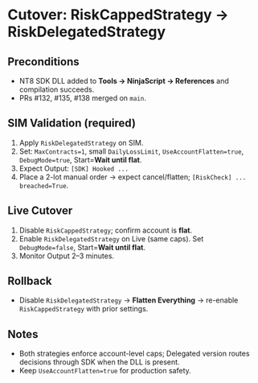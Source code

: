 # Cutover: RiskCappedStrategy → RiskDelegatedStrategy

## Preconditions
- NT8 SDK DLL added to **Tools → NinjaScript → References** and compilation succeeds.
- PRs #132, #135, #138 merged on `main`.

## SIM Validation (required)
1. Apply `RiskDelegatedStrategy` on SIM.
2. Set: `MaxContracts=1`, small `DailyLossLimit`, `UseAccountFlatten=true`, `DebugMode=true`, Start=**Wait until flat**.
3. Expect Output: `[SDK] Hooked ...`
4. Place a 2-lot manual order → expect cancel/flatten; `[RiskCheck] ... breached=True`.

## Live Cutover
1. Disable `RiskCappedStrategy`; confirm account is **flat**.
2. Enable `RiskDelegatedStrategy` on Live (same caps). Set `DebugMode=false`, Start=**Wait until flat**.
3. Monitor Output 2–3 minutes.

## Rollback
- Disable `RiskDelegatedStrategy` → **Flatten Everything** → re-enable `RiskCappedStrategy` with prior settings.

## Notes
- Both strategies enforce account-level caps; Delegated version routes decisions through SDK when the DLL is present.
- Keep `UseAccountFlatten=true` for production safety.
